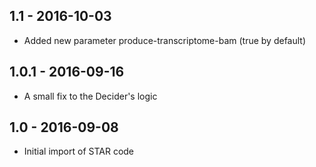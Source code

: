 ## 1.1   - 2016-10-03
- Added new parameter produce-transcriptome-bam (true by default)
## 1.0.1 - 2016-09-16
- A small fix to the Decider's logic
## 1.0   - 2016-09-08
- Initial import of STAR code

